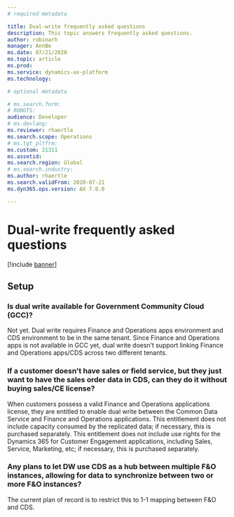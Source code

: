 ```yaml
---
# required metadata

title: Dual-write frequently asked questions
description: This topic answers frequently asked questions.
author: robinarh
manager: AnnBe
ms.date: 07/21/2020
ms.topic: article
ms.prod: 
ms.service: dynamics-ax-platform
ms.technology: 

# optional metadata

# ms.search.form: 
# ROBOTS: 
audience: Developer
# ms.devlang: 
ms.reviewer: rhaertle
ms.search.scope: Operations
# ms.tgt_pltfrm: 
ms.custom: 21311
ms.assetid: 
ms.search.region: Global
# ms.search.industry: 
ms.author: rhaertle
ms.search.validFrom: 2020-07-21
ms.dyn365.ops.version: AX 7.0.0

---
```


# Dual-write frequently asked questions

[!include [banner](../../includes/banner.md)]

## Setup
### Is dual write available for Government Community Cloud (GCC)?
Not yet. 
Dual write requires Finance and Operations apps environment and CDS environment to be in the same tenant. Since Finance and Operations apps is not available in GCC yet, dual write doesn’t support linking Finance and Operations apps/CDS across two different tenants.
### If a customer doesn't have sales or field service, but they just want to have the sales order data in CDS, can they do it without buying sales/CE license?
When customers possess a valid Finance and Operations applications license, they are entitled to enable dual write between the Common Data Service and Finance and Operations applications. This entitlement does not include capacity consumed by the replicated data; if necessary, this is purchased separately. This entitlement does not include use rights for the Dynamics 365 for Customer Engagement applications, including Sales, Service, Marketing, etc; if necessary, this is purchased separately.
### Any plans to let DW use CDS as a hub between multiple F&O instances, allowing for data to synchronize between two or  more F&O instances?
The current plan of record is to restrict this to 1-1 mapping between F&O and CDS.
